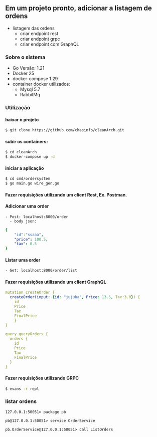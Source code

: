 ## Em um projeto pronto, adicionar a listagem de ordens
- listagem das ordens
  - criar endpoint rest
  - criar endpoint grpc
  - criar endpoint com GraphQL
 
### Sobre o sistema 
- Go Versão: 1.21
- Docker 25
- docker-compose 1.29
- container docker utilizados:
  - Mysql 5.7
  - RabbitMq

### Utilização 

#### baixar o projeto
```bash
$ git clone https://github.com/chasinfo/cleanArch.git
```

#### subir os containers: 
```bash
$ cd cleanArch
$ docker-compose up -d
```

#### iniciar a aplicação
```bash
$ cd cmd/ordersystem
$ go main.go wire_gen.go 
```

####  Fazer requisições utilizando um client Rest, Ex. Postman.

#### Adicionar uma order
```
- Post: localhost:8000/order
  - body json:
```
```yml
{
    "id":"ssaaa",
    "price": 100.5,
    "tax": 0.5
}
```
#### Listar uma order
```bash
- Get: localhost:8000/order/list
```

#### Fazer requisições utilizando um client GraphQL
```yml
mutation createOrder {
  createOrder(input: {id: "jujuba", Price: 13.5, Tax:3.0}) {
  	id
  	Price
  	Tax
  	FinalPrice
	}
}

query queryOrders {
  orders {
    id
    Price
    Tax
    FinalPrice
  }
}
```

#### Fazer requisições utilizando GRPC

```bash
$ evans -r repl
```

### listar ordens
```evans
127.0.0.1:50051> package pb

pb@127.0.0.1:50051> service OrderService

pb.OrderService@127.0.0.1:50051> call ListOrders
```
